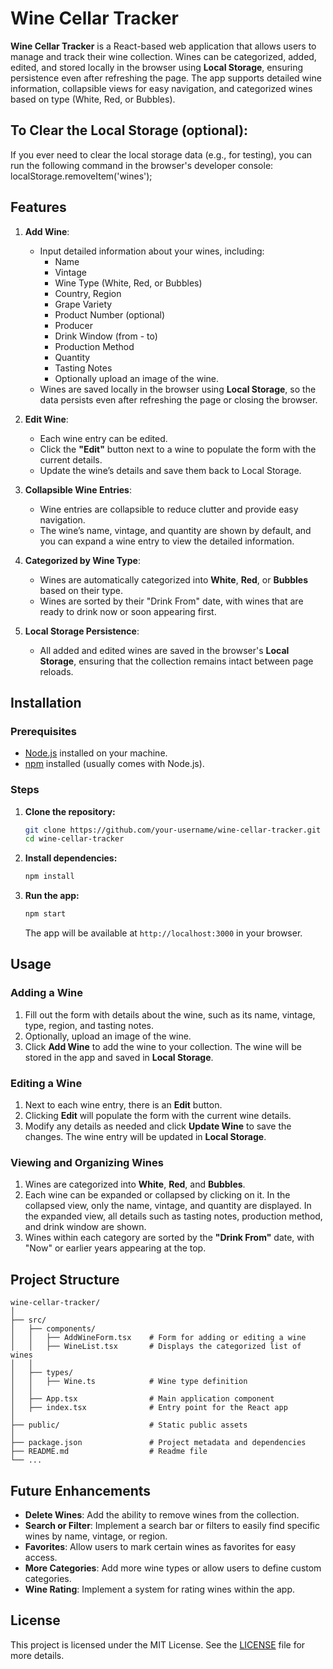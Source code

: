 # Wine Cellar Tracker

**Wine Cellar Tracker** is a React-based web application that allows users to manage and track their wine collection. Wines can be categorized, added, edited, and stored locally in the browser using **Local Storage**, ensuring persistence even after refreshing the page. The app supports detailed wine information, collapsible views for easy navigation, and categorized wines based on type (White, Red, or Bubbles).

## To Clear the Local Storage (optional):
If you ever need to clear the local storage data (e.g., for testing), you can run the following command in the browser's developer console:
localStorage.removeItem('wines');

## Features

1. **Add Wine**:
   - Input detailed information about your wines, including:
     - Name
     - Vintage
     - Wine Type (White, Red, or Bubbles)
     - Country, Region
     - Grape Variety
     - Product Number (optional)
     - Producer
     - Drink Window (from - to)
     - Production Method
     - Quantity
     - Tasting Notes
     - Optionally upload an image of the wine.
   - Wines are saved locally in the browser using **Local Storage**, so the data persists even after refreshing the page or closing the browser.

2. **Edit Wine**:
   - Each wine entry can be edited.
   - Click the **"Edit"** button next to a wine to populate the form with the current details.
   - Update the wine’s details and save them back to Local Storage.

3. **Collapsible Wine Entries**:
   - Wine entries are collapsible to reduce clutter and provide easy navigation.
   - The wine’s name, vintage, and quantity are shown by default, and you can expand a wine entry to view the detailed information.

4. **Categorized by Wine Type**:
   - Wines are automatically categorized into **White**, **Red**, or **Bubbles** based on their type.
   - Wines are sorted by their "Drink From" date, with wines that are ready to drink now or soon appearing first.

5. **Local Storage Persistence**:
   - All added and edited wines are saved in the browser's **Local Storage**, ensuring that the collection remains intact between page reloads.

## Installation

### Prerequisites

- [Node.js](https://nodejs.org/) installed on your machine.
- [npm](https://www.npmjs.com/) installed (usually comes with Node.js).

### Steps

1. **Clone the repository:**

   ```bash
   git clone https://github.com/your-username/wine-cellar-tracker.git
   cd wine-cellar-tracker
   ```

2. **Install dependencies:**

   ```bash
   npm install
   ```

3. **Run the app:**

   ```bash
   npm start
   ```

   The app will be available at `http://localhost:3000` in your browser.

## Usage

### Adding a Wine

1. Fill out the form with details about the wine, such as its name, vintage, type, region, and tasting notes.
2. Optionally, upload an image of the wine.
3. Click **Add Wine** to add the wine to your collection. The wine will be stored in the app and saved in **Local Storage**.

### Editing a Wine

1. Next to each wine entry, there is an **Edit** button.
2. Clicking **Edit** will populate the form with the current wine details.
3. Modify any details as needed and click **Update Wine** to save the changes. The wine entry will be updated in **Local Storage**.

### Viewing and Organizing Wines

1. Wines are categorized into **White**, **Red**, and **Bubbles**.
2. Each wine can be expanded or collapsed by clicking on it. In the collapsed view, only the name, vintage, and quantity are displayed. In the expanded view, all details such as tasting notes, production method, and drink window are shown.
3. Wines within each category are sorted by the **"Drink From"** date, with "Now" or earlier years appearing at the top.

## Project Structure

```
wine-cellar-tracker/
│
├── src/
│   ├── components/
│   │   ├── AddWineForm.tsx    # Form for adding or editing a wine
│   │   ├── WineList.tsx       # Displays the categorized list of wines
│   │
│   ├── types/
│   │   ├── Wine.ts            # Wine type definition
│   │
│   ├── App.tsx                # Main application component
│   ├── index.tsx              # Entry point for the React app
│
├── public/                    # Static public assets
│
├── package.json               # Project metadata and dependencies
├── README.md                  # Readme file
└── ...
```

## Future Enhancements

- **Delete Wines**: Add the ability to remove wines from the collection.
- **Search or Filter**: Implement a search bar or filters to easily find specific wines by name, vintage, or region.
- **Favorites**: Allow users to mark certain wines as favorites for easy access.
- **More Categories**: Add more wine types or allow users to define custom categories.
- **Wine Rating**: Implement a system for rating wines within the app.

## License

This project is licensed under the MIT License. See the [LICENSE](LICENSE) file for more details.
